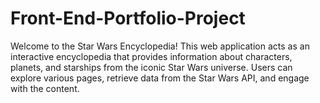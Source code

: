 # Front-End-Portfolio-Project

Welcome to the Star Wars Encyclopedia! This web application acts as an interactive encyclopedia that provides information about characters, planets, and starships from the iconic Star Wars universe. Users can explore various pages, retrieve data from the Star Wars API, and engage with the content.